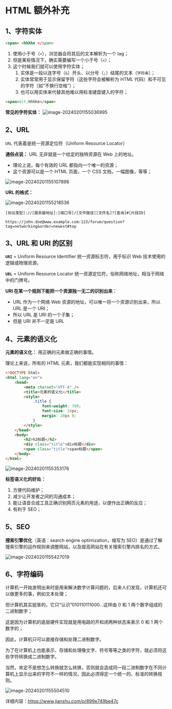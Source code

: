 # HTML 额外补充

## 1、字符实体

```html
<span> <hhhhe </span>
```

1. 使用小于号（`<`），浏览器会将其后的文本解析为一个 tag；
2. 但是某些情况下，确实需要编写一个小于号（`<`）；
3. 这个时候我们就可以使用字符实体；
   1. 实体是一段以连字号（`&`）开头、以分号（`;`）结尾的文本（`字符串`）；
   2. 实体常常用于显示保留字符（这些字符会被解析为 HTML 代码）和不可见的字符（如“不换行空格”）；
   3. 也可以用实体来代替其他难以用标准键盘键入的字符；

```html
<span>&lt;hhhhe</span>
```

**常见的字符实体：**
![image-20240201155036995](/front-end/html/image-20240201155036995.png)

## 2、URL

`URL` 代表着是统一资源定位符（Uniform Resource Locator）

**通俗点说：** URL 无非就是一个给定的独特资源在 Web 上的地址。

- 理论上说，每个有效的 URL 都指向一个唯一的资源；
- 这个资源可以是一个 HTML 页面，一个 CSS 文档，一幅图像，等等；

![image-20240201155107898](/front-end/html/image-20240201155107898.png)

**URL 的格式：**

![image-20240201155218536](/front-end/html/image-20240201155218536.png)

```
[协议类型]://[服务器地址]:[端口号]/[文件路径][文件名]?[查询]#[片段ID]

https://john.doe@www.example.com:123/forum/question?tag=networking&order=newest#top
```

## 3、URL 和 URI 的区别

**`URI`** = Uniform Resource Identifier 统一资源标志符，用于标识 Web 技术使用的逻辑或物理资源。

**`URL`** = Uniform Resource Locator 统一资源定位符，俗称网络地址，相当于网络中的门牌号。

**URI 在某一个规则下能把一个资源独一无二的识别出来：**

- URL 作为一个网络 Web 资源的地址，可以唯一将一个资源识别出来，所以 URL 是一个 URI；
- 所以 URL 是 URI 的一个子集；
- 但是 URI 并不一定是 URL

## 4、元素的语义化

**元素的语义化：** 用正确的元素做正确的事情。

理论上来说，所有的 HTML 元素，我们都能实现相同的事情：

```html
<!DOCTYPE html>
<html lang="en">
	<head>
		<meta charset="UTF-8" />
		<title>元素的语义化</title>
		<style>
			.title {
				font-weight: 700;
				font-size: 24px;
				margin: 20px 0;
			}
		</style>
	</head>
	<body>
		<h2>h2标题</h2>
		<div class="title">div标题</div>
		<span class="title">span标题</span>
	</body>
</html>
```

![image-20240201155353176](/front-end/html/image-20240201155353176.png)

**标签语义化的好处：**

1. 方便代码维护；
2. 减少让开发者之间的沟通成本；
3. 能让语音合成工具正确识别网页元素的用途，以便作出正确的反应；
4. 有利于 SEO；

## 5、SEO

**搜索引擎优化**（英语：search engine optimization，缩写为 SEO）是通过了解搜索引擎的运作规则来调整网站，以及提高网站在有关搜索引擎内排名的方式。

![image-20240201155427019](/front-end/html/image-20240201155427019.png)

## 6、字符编码

计算机一开始发明出来时是用来解决数字计算问题的，后来人们发现，计算机还可以做更多的事，例如文本处理；

但计算机其实挺笨的，它只“认识”010110111000…这样由 0 和 1 两个数字组成的二进制数字；

这是因为计算机的底层硬件实现就是用电路的开和闭两种状态来表示 0 和 1 两个数字的；

因此，计算机只可以直接存储和处理二进制数字。

为了在计算机上也能表示、存储和处理像文字、符号等等之类的字符，就必须将这些字符转换成二进制数字。

当然，肯定不是想怎么转换就怎么转换，否则就会造成同一段二进制数字在不同计算机上显示出来的字符不一样的情况，因此必须得定一个统一的、标准的转换规则。

![image-20240201155504510](/front-end/html/image-20240201155504510.png)

详细内容：https://www.jianshu.com/p/899e749be47c

